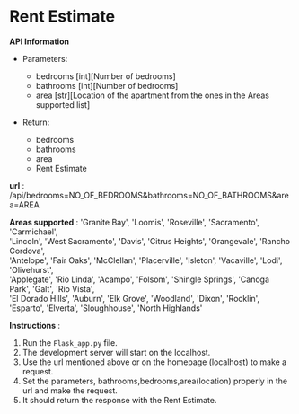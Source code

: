 <h1> Rent Estimate </h1>


__API Information__
* Parameters:
  * bedrooms [int][Number of bedrooms]
  * bathrooms [int][Number of bedrooms]
  * area [str][Location of the apartment from the ones in the Areas supported list]

* Return:
  * bedrooms
  * bathrooms
  * area
  * Rent Estimate


__url__ : /api/bedrooms=NO_OF_BEDROOMS&bathrooms=NO_OF_BATHROOMS&area=AREA

__Areas supported__ : 'Granite Bay', 'Loomis', 'Roseville', 'Sacramento', 'Carmichael',<br> 'Lincoln', 'West Sacramento', 'Davis', 'Citrus Heights', 'Orangevale', 'Rancho Cordova',<br> 'Antelope', 'Fair Oaks', 'McClellan', 'Placerville', 'Isleton', 'Vacaville', 'Lodi', 'Olivehurst', <br>'Applegate', 'Rio Linda', 'Acampo', 'Folsom', 'Shingle Springs', 'Canoga Park', 'Galt', 'Rio Vista',<br> 'El Dorado Hills', 'Auburn', 'Elk Grove', 'Woodland', 'Dixon', 'Rocklin', 'Esparto', 'Elverta', 'Sloughhouse', 'North Highlands'

__Instructions__ :
1. Run the `Flask_app.py` file.
2. The development server will start on the localhost.
3. Use the url mentioned above or on the homepage (localhost) to make a request.
4. Set the parameters, bathrooms,bedrooms,area(location) properly in the url and make the request.
5. It should return the response with the Rent Estimate.
